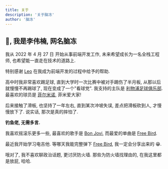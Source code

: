 ```yaml
---
title: 关于
description: '关于脑冻'
author: '脑冻'
---
```


## 👋, 我是李伟楠, 网名脑冻

我从 2022 年 4 月 27 日 开始从事前端开发工作, 未来希望成长为一名全栈工程师, 也希望能一直走在技术的道路上. 

特别感谢 [Leo](https://x.com/leohxj) 在我成为前端开发的过程中给予的帮助.

高中时我非常喜欢踢足球, 直到大学时一次比赛中被对手踢伤了半月板, 从那以后就慢慢不再踢球了, 现在变成了一个"看球党". 我支持的主队是 [利物浦足球俱乐部](https://zh.wikipedia.org/wiki/%E5%88%A9%E7%89%A9%E6%B5%A6%E8%B6%B3%E7%90%83%E4%BF%B1%E4%B9%90%E9%83%A8). 最喜欢的球员是 [菲尔米诺](https://zh.wikipedia.org/wiki/%E7%BD%97%E4%BC%AF%E6%89%98%C2%B7%E8%8F%B2%E5%B0%94%E7%B1%B3%E8%AF%BA),  菲米爱大家!

后来接触了滑板, 也坚持了一年左右, 直到某次冲坡失误, 差点把滑板砍到人, 才慢慢放下了. 说实话, 那次是真的摔怕了. 

**钓鱼佬, 无需多言.**

我喜欢摇滚乐更多一些, 最喜欢的歌手是 [Bon Jovi](https://zh.wikipedia.org/wiki/%E9%82%A6%E5%96%AC%E9%A3%9B), 而最爱的单曲是 [Free Bird](https://www.youtube.com/watch?v=0LwcvjNJTuM&list=RD0LwcvjNJTuM&start_radio=1). 

最近我开始学习电吉他. 等哪天我能完整弹下 [Free Bird](https://www.youtube.com/watch?v=0LwcvjNJTuM&list=RD0LwcvjNJTuM&start_radio=1), 我一定会分享出来的 😁. 

哦对了, 我不喜欢聊政治话题, 更讨厌防火墙. 那些为防火墙找理由的, 在我这里都是放屁, 哈哈.
